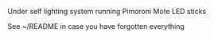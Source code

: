 Under self lighting system running Pimoroni Mote LED sticks

See ~/README in case you have forgotten everything
